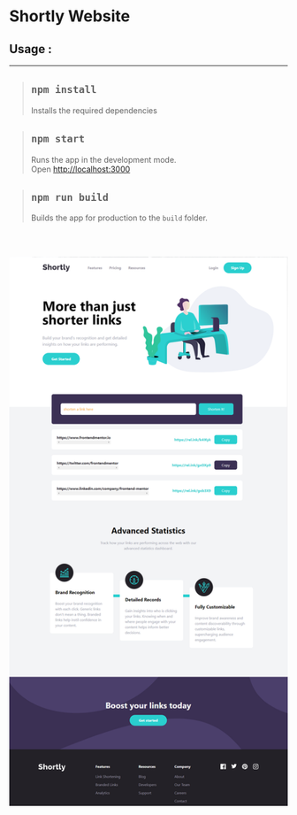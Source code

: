 # Shortly Website

## Usage :

<hr>

> ## `npm install`
>
> Installs the required dependencies

> ## `npm start`
>
> Runs the app in the development mode.<br>
> Open [http://localhost:3000](http://localhost:3000)

> ## `npm run build`
>
> Builds the app for production to the `build` folder.<br>

<br>
<br>

![Alt text](src/images/shortly.png)
